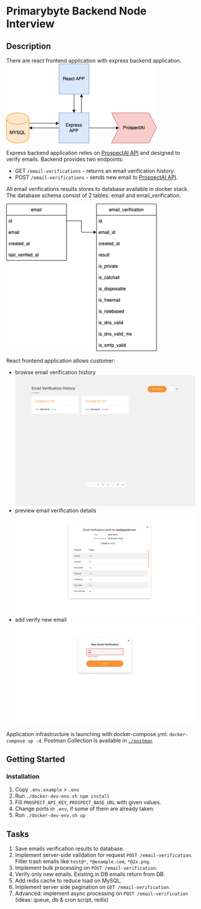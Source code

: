 # Primarybyte Backend Node Interview

## Description
There are react frontend application with express backend application.
![App Flow](./doc/app_flow.png)

Express backend application relies on [ProspectAI API](https://apilabs.prospectai.com/docs#/paths/~1api~1v1~1email-verifier/post
) and designed to verify emails.
Backend provides two endpoints:
- GET `/email-verifications` - returns an email verification history.
- POST `/email-verifications` - sends new email to [ProspectAI API](https://apilabs.prospectai.com/docs#/paths/~1api~1v1~1email-verifier/post
  ).

All email verifications results stores to database available in docker stack.
The database schema consist of 2 tables: email and email_verification.

![App Flow](./doc/database_schema.png)

React frontend application allows customer:
* browse email verification history
![App Flow](./doc/mockups/Cards.png)
* preview email verification details
![App Flow](./doc/mockups/Preview.png)
* add verify new email
![App Flow](./doc/mockups/Add.png)

Application infrastructure is launching with docker-compose.yml: `docker-compose up -d`.
Postman Collection is available in [`./postman`](./postman/Email%20Verification%20Api.postman_collection.json) 

## Getting Started

### Installation

1. Copy `.env.example` > `.env`
2. Run `./docker-dev-env.sh npm install`
3. Fill `PROSPECT_API_KEY`, `PROSPECT_BASE_URL` with given values.
4. Change ports in `.env`, if some of them are already taken. 
5. Run `./docker-dev-env.sh up`

## Tasks

1. Save emails verification results to database.
2. Implement server-side validation for request `POST /email-verification`. Filter trash emails like `test@*`, `*@example.com`, `*@2x.png`.
3. Implement bulk processing on `POST /email-verification`.
4. Verify only new emails. Existing in DB emails return from DB.
5. Add redis cache to reduce load on MySQL.
6. Implement server side pagination on `GET /email-verification`.
7. Advanced: implement async processing on `POST /email-verification` (ideas: queue, db & cron script, redis) 
